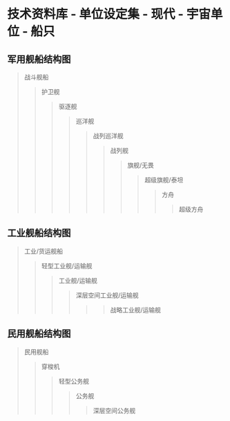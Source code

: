# 技术资料库 - 单位设定集 - 现代 - 宇宙单位 - 船只

## 军用舰船结构图
> 战斗舰船
> > 护卫舰 
> > > 驱逐舰 
> > > > 巡洋舰 
> > > > > 战列巡洋舰 
> > > > > > 战列舰 
> > > > > > > 旗舰/无畏 
> > > > > > > > 超级旗舰/泰坦
> > > > > > > > > 方舟
> > > > > > > > >
> > > > > > > > > > 超级方舟

## 工业舰船结构图
> 工业/货运舰船
> > 轻型工业舰/运输舰
> > > 工业舰/运输舰
> > > > 深层空间工业舰/运输舰
> > > >
> > > > > > 战略工业舰/运输舰

## 民用舰船结构图

> 民用舰船
> > 穿梭机
> > > 轻型公务舰
> > > > 公务舰
> > > >
> > > > > 深层空间公务舰